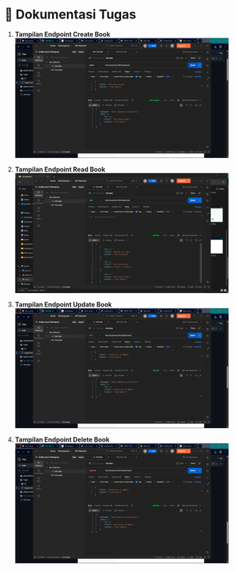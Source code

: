 # 📘 Dokumentasi Tugas

1. **Tampilan Endpoint Create Book**  
   ![Screenshot 755](./Screenshot%20(755).png)

2. **Tampilan Endpoint Read Book**  
   ![Screenshot 756](./Screenshot%20(756).png)

3. **Tampilan Endpoint Update Book**  
   ![Screenshot 757](./Screenshot%20(757).png)

4. **Tampilan Endpoint Delete Book**  
   ![Screenshot 758](./Screenshot%20(758).png)
